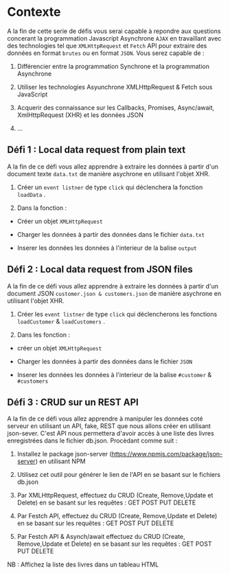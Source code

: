 # Contexte
A la fin de cette serie de défis vous serai capable à repondre aux questions concerant la programmation Javascript Asynchrone `AJAX` en travaillant avec des technologies tel que `XMLHttpRequest` et `Fetch` API pour extraire des données en format `brutes` ou en format `JSON`. Vous serez capable de :

1. Différencier entre la programmation Synchrone et la programmation Asynchrone

2. Utiliser les technologies Asyunchrone XMLHttpRequest & Fetch sous JavaScript

3. Acquerir des connaissance sur les Callbacks, Promises, Async/await, XmlHttpRequest (XHR) et les données JSON

4. ...


## Défi 1 : Local data request from plain text

A la fin de ce défi vous allez apprendre à extraire les données à partir d'un document texte `data.txt` de manière asychrone en utilisant l'objet XHR.



1. Créer un `event listner` de type `click` qui déclenchera la fonction `loadData` .

2. Dans la fonction :

- Créer un objet `XMLHttpRequest`

- Charger les données à partir des données dans le fichier `data.txt`

- Inserer les données les données à l'interieur de la balise `output`

## Défi 2 : Local data request from JSON files

A la fin de ce défi vous allez apprendre à extraire les données à partir d'un document JSON `customer.json & customers.json` de manière asychrone en utilisant l'objet XHR.



1. Créer les `event listner` de type `click` qui déclencherons les fonctions `loadCustomer` & `loadCustomers` .

2. Dans les fonction :

- créer un objet `XMLHttpRequest`

- Charger les données à partir des données dans le fichier `JSON`

- Inserer les données les données à l'interieur de la balise `#customer` & `#customers`

## Défi 3 : CRUD sur un REST API
A la fin de ce défi vous allez apprendre à manipuler les données coté serveur en utilisant un API, fake, REST que nous allons créer en utilisant json-sever. C'est API nous permettera d'avoir accès à une liste des livres enregistrées dans le fichier db.json. Procèdant comme suit :

1. Installez le package json-server (https://www.npmjs.com/package/json-server) en utilisant NPM

2. Utilisez cet outil pour générer le lien de l'API en se basant sur le fichiers db.json

3. Par XMLHttpRequest, effectuez du CRUD (Create, Remove,Update et Delete) en se basant sur les requêtes : GET POST PUT DELETE

4. Par Festch API, effectuez du CRUD (Create, Remove,Update et Delete) en se basant sur les requêtes : GET POST PUT DELETE

5. Par Festch API & Asynch/await effectuez du CRUD (Create, Remove,Update et Delete) en se basant sur les requêtes : GET POST PUT DELETE

NB : Affichez la liste des livres dans un tableau HTML